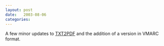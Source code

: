 ```yaml
---
layout: post
date:   2003-08-06
categories:
---
```

A few minor updates to <a href="rexx/txt2pdf">TXT2PDF</a> and the addition of a version in VMARC format.
